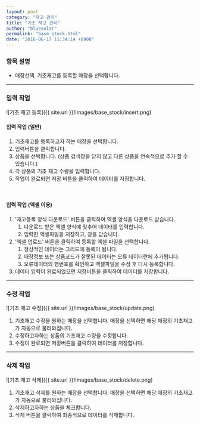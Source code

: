 ```yaml
---
layout: post
category: "재고 관리"
title: "기초 재고 관리"
author: "bluesolar"
permalink: "base_stock.html"
date: "2016-06-17 11:34:14 +0900"
---
```

### <i class="fa fa-tag" markdown="1"></i> 항목 설명
* 매장선택. 기초재고를 등록할 매장을 선택합니다.

------------------------

### <i class="fa fa-pencil" markdown="1"></i> 입력 작업
![기초 재고 등록]({{ site.url }}/images/base_stock/insert.png)

#### <i class="fa fa-pencil" markdown="1"></i> 입력 작업 (일반)
1. 기초재고를 등록하고자 하는 매장을 선택합니다.
2. 입력버튼을 클릭합니다.
3. 상품을 선택합니다. (상품 검색창을 닫지 않고 다른 상품을 연속적으로 추가 할 수 있습니다.)
4. 각 상품의 기초 재고 수량을 입력합니다.
5. 작업이 완료되면 저장 버튼을 클릭하여 데이터를 저장합니다.

<br markdown="1">

#### <i class="fa fa-pencil" markdown="1"></i> 입력 작업 (엑셀 이용)
1. '재고등록 양식 다운로드' 버튼을 클릭하여 엑셀 양식을 다운로드 받습니다.
    1. 다운로드 받은 엑셀 양식에 맞추어 데이터를 입력합니다.
    2. 입력한 엑셀파일을 저장하고, 창을 닫습니다.
2. '엑셀 업로드' 버튼을 클릭하여 등록할 엑셀 파일을 선택합니다.
    1. 정상적인 데이터는 그리드에 등록이 됩니다.
    2. 매장정보 또는 상품코드가 잘못된 데이터는 오류 데이터란에 추가됩니다.
    3. 오류데이터의 행번호를 확인하고 엑셀파일을 수정 후 다시 등록합니다.
3. 데이터 입력이 완료되었으면 저장버튼을 클릭하여 데이터를 저장합니다.

------------------------

### <i class="fa fa-pencil-square-o" markdown="1"></i> 수정 작업
![기초 재고 수정]({{ site.url }}/images/base_stock/update.png)

1. 기초재고 수정을 원하는 매장을 선택합니다. 매장을 선택하면 해당 매장의 기초재고가 자동으로 불러와집니다.
2. 수정하고자하는 상품의 기초재고 수량을 수정합니다.
3. 수정이 완료되면 저장버튼을 클릭하여 데이터를 저장합니다.

------------------------

### <i class="fa fa-trash" markdown="1"></i> 삭제 작업
![기초 재고 삭제]({{ site.url }}/images/base_stock/delete.png)

1. 기초재고 삭제를 원하는 매장을 선택합니다. 매장을 선택하면 해당 매장의 기초재고가 자동으로 불러와집니다.
2. 삭제하고자하는 상품을 체크합니다.
3. 삭제 버튼을 클릭하여 최종적으로 데이터를 삭제합니다.
